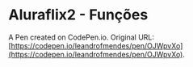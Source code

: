 # Aluraflix2 - Funções

A Pen created on CodePen.io. Original URL: [https://codepen.io/leandrofmendes/pen/OJWpvXo](https://codepen.io/leandrofmendes/pen/OJWpvXo).


